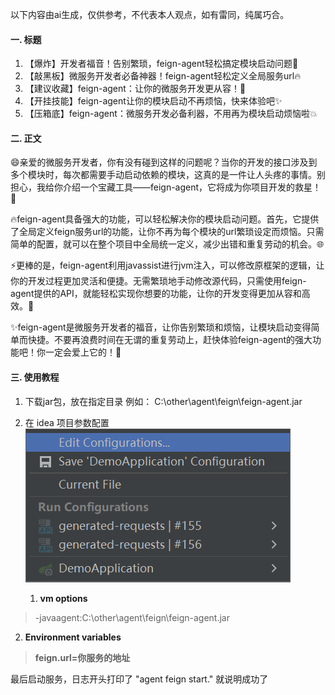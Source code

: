 以下内容由ai生成，仅供参考，不代表本人观点，如有雷同，纯属巧合。

#### 一. 标题

1. 【爆炸】开发者福音！告别繁琐，feign-agent轻松搞定模块启动问题🚀
2. 【敲黑板】微服务开发者必备神器！feign-agent轻松定义全局服务url🔥
3. 【建议收藏】feign-agent：让你的微服务开发更从容！💪
4. 【开挂技能】feign-agent让你的模块启动不再烦恼，快来体验吧✨
5. 【压箱底】feign-agent：微服务开发必备利器，不用再为模块启动烦恼啦💥

#### 二. 正文

😄亲爱的微服务开发者，你有没有碰到这样的问题呢？当你的开发的接口涉及到多个模块时，每次都需要手动启动依赖的模块，这真的是一件让人头疼的事情。别担心，我给你介绍一个宝藏工具——feign-agent，它将成为你项目开发的救星！🌟

🔥feign-agent具备强大的功能，可以轻松解决你的模块启动问题。首先，它提供了全局定义feign服务url的功能，让你不再为每个模块的url繁琐设定而烦恼。只需简单的配置，就可以在整个项目中全局统一定义，减少出错和重复劳动的机会。🌐

⚡️更棒的是，feign-agent利用javassist进行jvm注入，可以修改原框架的逻辑，让你的开发过程更加灵活和便捷。无需繁琐地手动修改源代码，只需使用feign-agent提供的API，就能轻松实现你想要的功能，让你的开发变得更加从容和高效。💪

✨feign-agent是微服务开发者的福音，让你告别繁琐和烦恼，让模块启动变得简单而快捷。不要再浪费时间在无谓的重复劳动上，赶快体验feign-agent的强大功能吧！你一定会爱上它的！🚀


#### 三. 使用教程

1. 下载jar包，放在指定目录 例如： C:\other\agent\feign\feign-agent.jar
2. 在 idea 项目参数配置
   ![](.\img\img.png "修改配置")
   
   1. **vm options**
> -javaagent:C:\other\agent\feign\feign-agent.jar
   2. **Environment variables**
> **feign.url=你服务的地址**


最后启动服务，日志开头打印了  "agent feign start."  就说明成功了
